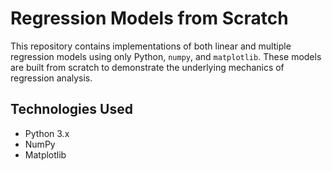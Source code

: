 # Regression Models from Scratch

This repository contains implementations of both linear and multiple regression models using only Python, `numpy`, and `matplotlib`. These models are built from scratch to demonstrate the underlying mechanics of regression analysis.

## Technologies Used

- Python 3.x
- NumPy
- Matplotlib


